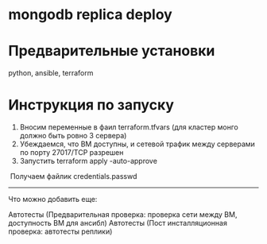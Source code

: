 mongodb replica deploy
=========

Предварительные установки
=========
python, ansible, terraform

Инструкция по запуску
=========
1. Вносим переменные в фаил terraform.tfvars (для кластер монго должно быть ровно 3 сервера)
2. Убеждаемся, что ВМ доступны, и сетевой трафик между серверами по порту 27017/TCP разрешен 
3. Запустить terraform apply -auto-approve

 Получаем файлик credentials.passwd




***
Что можно добавить еще:

Автотесты (Предварительная проверка: проверка сети между ВМ, доступность ВМ для ансибл)
Автотесты (Пост инсталляционная проверка: автотесты реплики)
